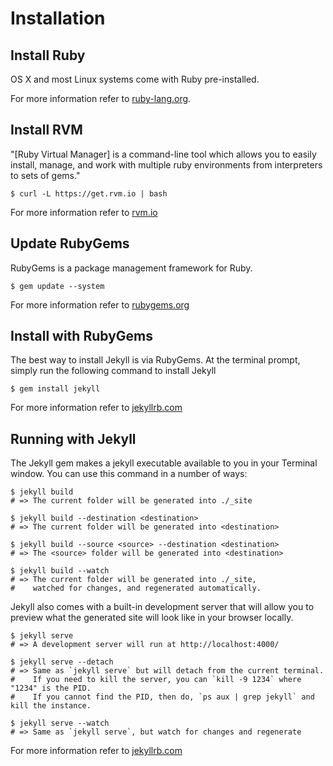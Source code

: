 Installation
============

Install Ruby
------------

OS X and most Linux systems come with Ruby pre-installed. 

For more information refer to [ruby-lang.org](https://www.ruby-lang.org/en/downloads/).

Install RVM
-----------

"[Ruby Virtual Manager] is a command-line tool which allows you to easily install, manage, and work with multiple ruby environments from interpreters to sets of gems."

    $ curl -L https://get.rvm.io | bash

For more information refer to [rvm.io](https://rvm.io/rvm/install)

Update RubyGems
---------------

RubyGems is a package management framework for Ruby.

    $ gem update --system 

For more information refer to [rubygems.org](http://rubygems.org/pages/download)

Install with RubyGems
---------------------

The best way to install Jekyll is via RubyGems.
At the terminal prompt, simply run the following command to install Jekyll

    $ gem install jekyll

For more information refer to [jekyllrb.com](http://jekyllrb.com/docs/installation/)

Running with Jekyll
-------------------

The Jekyll gem makes a jekyll executable available to you in your Terminal window. You can use this command in a number of ways:

    $ jekyll build
    # => The current folder will be generated into ./_site

    $ jekyll build --destination <destination>
    # => The current folder will be generated into <destination>

    $ jekyll build --source <source> --destination <destination>
    # => The <source> folder will be generated into <destination>

    $ jekyll build --watch
    # => The current folder will be generated into ./_site,
    #    watched for changes, and regenerated automatically.

Jekyll also comes with a built-in development server that will allow you to preview what the generated site will look like in your browser locally.

    $ jekyll serve
    # => A development server will run at http://localhost:4000/

    $ jekyll serve --detach
    # => Same as `jekyll serve` but will detach from the current terminal.
    #    If you need to kill the server, you can `kill -9 1234` where "1234" is the PID.
    #    If you cannot find the PID, then do, `ps aux | grep jekyll` and kill the instance.

    $ jekyll serve --watch
    # => Same as `jekyll serve`, but watch for changes and regenerate

For more information refer to [jekyllrb.com](http://jekyllrb.com/docs/usage/)
